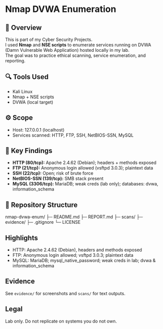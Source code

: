 # Nmap DVWA Enumeration

## 📌 Overview
This is part of my Cyber Security Projects.  
I used **Nmap** and **NSE scripts** to enumerate services running on DVWA (Damn Vulnerable Web Application) hosted locally in my lab.  
The goal was to practice ethical scanning, service enumeration, and reporting.

## 🔍 Tools Used
- Kali Linux
- Nmap + NSE scripts
- DVWA (local target)

## ⚙️ Scope
- Host: 127.0.0.1 (localhost)
- Services scanned: HTTP, FTP, SSH, NetBIOS-SSN, MySQL

## 🚀 Key Findings
- **HTTP (80/tcp):** Apache 2.4.62 (Debian); headers + methods exposed  
- **FTP (21/tcp):** Anonymous login allowed (vsftpd 3.0.3); plaintext data  
- **SSH (22/tcp):** Open; risk of brute force  
- **NetBIOS-SSN (139/tcp):** SMB stack present  
- **MySQL (3306/tcp):** MariaDB; weak creds (lab only); databases: dvwa, information_schema  

## 📂 Repository Structure
nmap-dvwa-enum/
├─ README.md 
├─ REPORT.md 
├─ scans/ 
├─ evidence/ 
├─ .gitignore
└─ LICENSE


## Highlights

* HTTP: Apache 2.4.62 (Debian), headers and methods exposed
* FTP: Anonymous login allowed; vsftpd 3.0.3; plaintext data
* MySQL: MariaDB; mysql\_native\_password; weak creds in lab; dvwa & information\_schema

## Evidence

See `evidence/` for screenshots and `scans/` for text outputs.

## Legal

Lab only. Do not replicate on systems you do not own.

````
